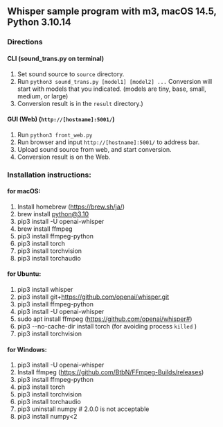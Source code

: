 ## Whisper sample program with m3, macOS 14.5, Python 3.10.14

### Directions

#### CLI (sound_trans.py on terminal)

1. Set sound source to `source` directory.
2. Run `python3 sound_trans.py [model1] [model2] ...`
   Conversion will start with models that you indicated. (models are tiny, base, small, medium, or large)
3. Conversion result is in the `result` directory.)


#### GUI (Web) (`http://[hostname]:5001/`)

1. Run `python3 front_web.py`
1. Run browser and input `http://[hostname]:5001/` to address bar.
1. Upload sound source from web, and start conversion.
1. Conversion result is on the Web.

### Installation instructions:
#### for macOS:
  1. Install homebrew (https://brew.sh/ja/)
  1. brew install python@3.10
  1. pip3 install -U openai-whisper
  1. brew install ffmpeg
  1. pip3 install ffmpeg-python
  1. pip3 install torch
  1. pip3 install torchvision
  1. pip3 install torchaudio

#### for Ubuntu:
  1. pip3 install whisper
  1. pip3 install git+https://github.com/openai/whisper.git
  1. pip3 install ffmpeg-python
  1. pip3 install -U openai-whisper
  1. sudo apt install ffmpeg (https://github.com/openai/whisper#)
  1. pip3 --no-cache-dir install torch (for avoiding process `killed` )
  1. pip3 install torchvision

#### for Windows:
  1. pip3 install -U openai-whisper
  1. Install ffmpeg (https://github.com/BtbN/FFmpeg-Builds/releases)
  1. pip3 install ffmpeg-python
  1. pip3 install torch
  1. pip3 install torchvision
  1. pip3 install torchaudio
  1. pip3 uninstall numpy # 2.0.0 is not acceptable
  1. pip3 install numpy<2
  
  
